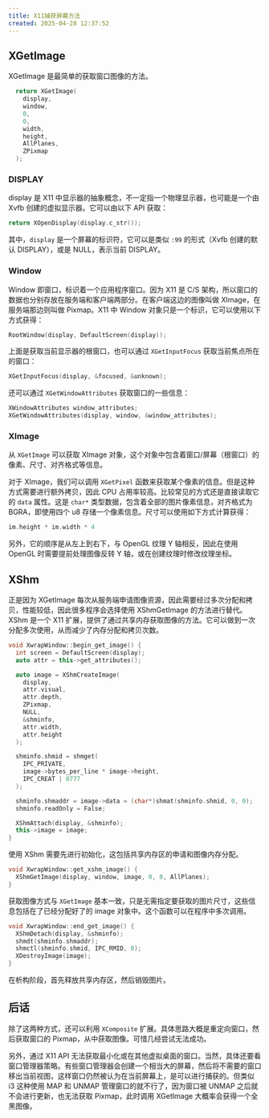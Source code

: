 ```yaml
---
title: X11捕获屏幕方法
created: 2025-04-28 12:37:52
---
```

## XGetImage

XGetImage 是最简单的获取窗口图像的方法。

```cpp
  return XGetImage(
    display,
    window,
    0,
    0,
    width,
    height,
    AllPlanes,
    ZPixmap
  );
```

### DISPLAY

display 是 X11 中显示器的抽象概念，不一定指一个物理显示器，也可能是一个由 Xvfb 创建的虚拟显示器。它可以由以下 API 获取：

```cpp
return XOpenDisplay(display.c_str());
```

其中，`display` 是一个屏幕的标识符，它可以是类似 `:99` 的形式（Xvfb 创建的默认 DISPLAY），或是 NULL，表示当前 DISPLAY。

### Window

Window 即窗口，标识着一个应用程序窗口。因为 X11 是 C/S 架构，所以窗口的数据也分别存放在服务端和客户端两部分。在客户端这边的图像叫做 XImage，在服务端那边则叫做 Pixmap。X11 中 Window 对象只是一个标识，它可以使用以下方式获得：

```cpp
RootWindow(display, DefaultScreen(display));
```

上面是获取当前显示器的根窗口，也可以通过 `XGetInputFocus` 获取当前焦点所在的窗口：

```cpp
XGetInputFocus(display, &focused, &unknown);
```

还可以通过 `XGetWindowAttributes` 获取窗口的一些信息：

```cpp
XWindowAttributes window_attributes;
XGetWindowAttributes(display, window, &window_attributes);
```

### XImage

从 `XGetImage` 可以获取 XImage 对象，这个对象中包含着窗口/屏幕（根窗口）的像素、尺寸、对齐格式等信息。

对于 XImage，我们可以调用 `XGetPixel` 函数来获取某个像素的信息。但是这种方式需要进行额外拷贝，因此 CPU 占用率较高。比较常见的方式还是直接读取它的 `data` 属性。这是 `char*` 类型数据，包含着全部的图片像素信息，对齐格式为 BGRA，即使用四个 u8 存储一个像素信息。尺寸可以使用如下方式计算获得：

```cpp
im.height * im.width * 4
```

另外，它的顺序是从左上到右下，与 OpenGL 纹理 Y 轴相反，因此在使用 OpenGL 时需要提前处理图像反转 Y 轴，或在创建纹理时修改纹理坐标。

## XShm

正是因为 XGetImage 每次从服务端申请图像资源，因此需要经过多次分配和拷贝，性能较低，因此很多程序会选择使用 XShmGetImage 的方法进行替代。XShm 是一个 X11 扩展，提供了通过共享内存获取图像的方法。它可以做到一次分配多次使用，从而减少了内存分配和拷贝次数。

```cpp
void XwrapWindow::begin_get_image() {
  int screen = DefaultScreen(display);
  auto attr = this->get_attributes();

  auto image = XShmCreateImage(
    display,
    attr.visual,
    attr.depth,
    ZPixmap,
    NULL,
    &shminfo,
    attr.width,
    attr.height
  );

  shminfo.shmid = shmget(
    IPC_PRIVATE,
    image->bytes_per_line * image->height,
    IPC_CREAT | 0777
  );

  shminfo.shmaddr = image->data = (char*)shmat(shminfo.shmid, 0, 0);
  shminfo.readOnly = False;

  XShmAttach(display, &shminfo);
  this->image = image;
}
```

使用 XShm 需要先进行初始化，这包括共享内存区的申请和图像内存分配。

```cpp
void XwrapWindow::get_xshm_image() {
  XShmGetImage(display, window, image, 0, 0, AllPlanes);
}
```

获取图像方式与 `XGetImage` 基本一致，只是无需指定要获取的图片尺寸，这些信息包括在了已经分配好了的 image 对象中。这个函数可以在程序中多次调用。

```cpp
void XwrapWindow::end_get_image() {
  XShmDetach(display, &shminfo);
  shmdt(shminfo.shmaddr);
  shmctl(shminfo.shmid, IPC_RMID, 0);
  XDestroyImage(image);
}
```

在析构阶段，首先释放共享内存区，然后销毁图片。

## 后话

除了这两种方式，还可以利用 `XComposite` 扩展。具体思路大概是重定向窗口，然后获取窗口的 Pixmap，从中获取图像。可惜几经尝试无法成功。

另外，通过 X11 API 无法获取最小化或在其他虚拟桌面的窗口。当然，具体还要看窗口管理器策略。有些窗口管理器会创建一个相当大的屏幕，然后将不需要的窗口移出当前视图，这样窗口仍然被认为在当前屏幕上，是可以进行捕获的。但类似 i3 这种使用 MAP 和 UNMAP 管理窗口的就不行了，因为窗口被 UNMAP 之后就不会进行更新，也无法获取 Pixmap，此时调用 XGetImage 大概率会获得一个全黑图像。
